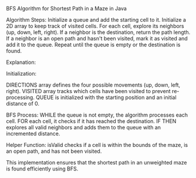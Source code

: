 BFS Algorithm for Shortest Path in a Maze in Java

Algorithm Steps:
Initialize a queue and add the starting cell to it.
Initialize a 2D array to keep track of visited cells.
For each cell, explore its neighbors (up, down, left, right).
If a neighbor is the destination, return the path length.
If a neighbor is an open path and hasn't been visited, mark it as visited and add it to the queue.
Repeat until the queue is empty or the destination is found.

Explanation:

Initialization:

DIRECTIONS array defines the four possible movements (up, down, left, right).
VISITED array tracks which cells have been visited to prevent re-processing.
QUEUE is initialized with the starting position and an initial distance of 0.

BFS Process:
WHILE the queue is not empty, the algorithm processes each cell.
FOR each cell, it checks if it has reached the destination.
IF THEN explores all valid neighbors and adds them to the queue with an incremented distance.

Helper Function:
isValid checks if a cell is within the bounds of the maze, is an open path, and has not been visited.

This implementation ensures that the shortest path in an unweighted maze is found efficiently using BFS.

